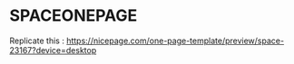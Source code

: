 # SPACEONEPAGE

Replicate this : https://nicepage.com/one-page-template/preview/space-23167?device=desktop
